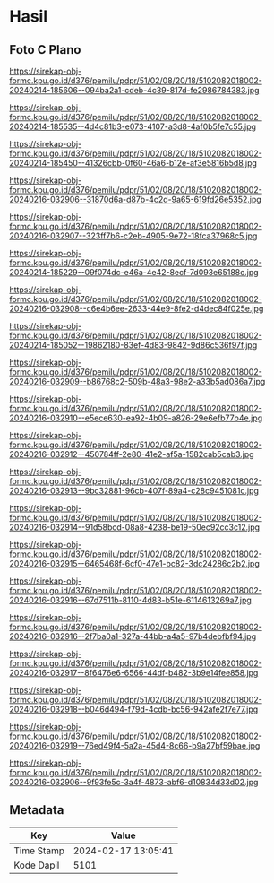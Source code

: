 # Hasil

## Foto C Plano

https://sirekap-obj-formc.kpu.go.id/d376/pemilu/pdpr/51/02/08/20/18/5102082018002-20240214-185606--094ba2a1-cdeb-4c39-817d-fe2986784383.jpg

https://sirekap-obj-formc.kpu.go.id/d376/pemilu/pdpr/51/02/08/20/18/5102082018002-20240214-185535--4d4c81b3-e073-4107-a3d8-4af0b5fe7c55.jpg

https://sirekap-obj-formc.kpu.go.id/d376/pemilu/pdpr/51/02/08/20/18/5102082018002-20240214-185450--41326cbb-0f60-46a6-b12e-af3e5816b5d8.jpg

https://sirekap-obj-formc.kpu.go.id/d376/pemilu/pdpr/51/02/08/20/18/5102082018002-20240216-032906--31870d6a-d87b-4c2d-9a65-619fd26e5352.jpg

https://sirekap-obj-formc.kpu.go.id/d376/pemilu/pdpr/51/02/08/20/18/5102082018002-20240216-032907--323ff7b6-c2eb-4905-9e72-18fca37968c5.jpg

https://sirekap-obj-formc.kpu.go.id/d376/pemilu/pdpr/51/02/08/20/18/5102082018002-20240214-185229--09f074dc-e46a-4e42-8ecf-7d093e65188c.jpg

https://sirekap-obj-formc.kpu.go.id/d376/pemilu/pdpr/51/02/08/20/18/5102082018002-20240216-032908--c6e4b6ee-2633-44e9-8fe2-d4dec84f025e.jpg

https://sirekap-obj-formc.kpu.go.id/d376/pemilu/pdpr/51/02/08/20/18/5102082018002-20240214-185052--19862180-83ef-4d83-9842-9d86c536f97f.jpg

https://sirekap-obj-formc.kpu.go.id/d376/pemilu/pdpr/51/02/08/20/18/5102082018002-20240216-032909--b86768c2-509b-48a3-98e2-a33b5ad086a7.jpg

https://sirekap-obj-formc.kpu.go.id/d376/pemilu/pdpr/51/02/08/20/18/5102082018002-20240216-032910--e5ece630-ea92-4b09-a826-29e6efb77b4e.jpg

https://sirekap-obj-formc.kpu.go.id/d376/pemilu/pdpr/51/02/08/20/18/5102082018002-20240216-032912--450784ff-2e80-41e2-af5a-1582cab5cab3.jpg

https://sirekap-obj-formc.kpu.go.id/d376/pemilu/pdpr/51/02/08/20/18/5102082018002-20240216-032913--9bc32881-96cb-407f-89a4-c28c9451081c.jpg

https://sirekap-obj-formc.kpu.go.id/d376/pemilu/pdpr/51/02/08/20/18/5102082018002-20240216-032914--91d58bcd-08a8-4238-be19-50ec92cc3c12.jpg

https://sirekap-obj-formc.kpu.go.id/d376/pemilu/pdpr/51/02/08/20/18/5102082018002-20240216-032915--6465468f-6cf0-47e1-bc82-3dc24286c2b2.jpg

https://sirekap-obj-formc.kpu.go.id/d376/pemilu/pdpr/51/02/08/20/18/5102082018002-20240216-032916--67d7511b-8110-4d83-b51e-6114613269a7.jpg

https://sirekap-obj-formc.kpu.go.id/d376/pemilu/pdpr/51/02/08/20/18/5102082018002-20240216-032916--2f7ba0a1-327a-44bb-a4a5-97b4debfbf94.jpg

https://sirekap-obj-formc.kpu.go.id/d376/pemilu/pdpr/51/02/08/20/18/5102082018002-20240216-032917--8f6476e6-6566-44df-b482-3b9e14fee858.jpg

https://sirekap-obj-formc.kpu.go.id/d376/pemilu/pdpr/51/02/08/20/18/5102082018002-20240216-032918--b046d494-f79d-4cdb-bc56-942afe2f7e77.jpg

https://sirekap-obj-formc.kpu.go.id/d376/pemilu/pdpr/51/02/08/20/18/5102082018002-20240216-032919--76ed49f4-5a2a-45d4-8c66-b9a27bf59bae.jpg

https://sirekap-obj-formc.kpu.go.id/d376/pemilu/pdpr/51/02/08/20/18/5102082018002-20240216-032906--9f93fe5c-3a4f-4873-abf6-d10834d33d02.jpg


## Metadata

| Key        | Value               |
| ---------- | ------------------- |
| Time Stamp | 2024-02-17 13:05:41 |
| Kode Dapil | 5101                |



